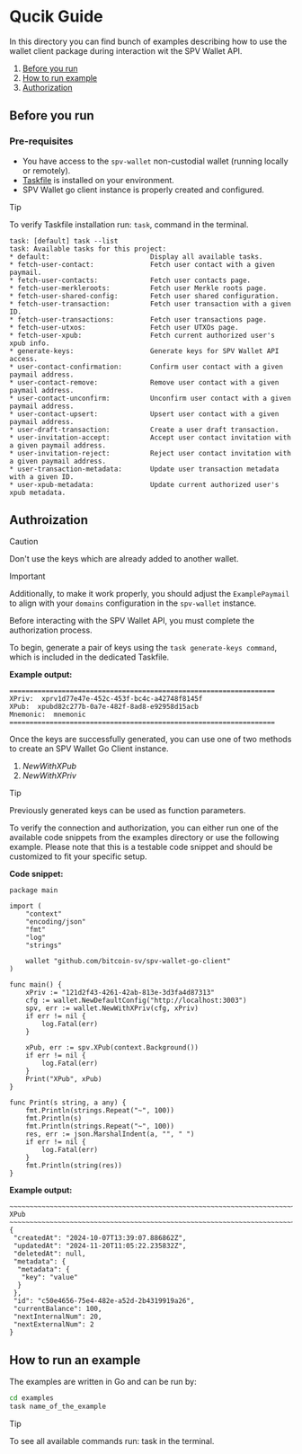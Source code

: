 # Qucik Guide 

In this directory you can find bunch of examples describing how to use 
the wallet client package during interaction wit the SPV Wallet API. 

1. [Before you run](#before-you-run)
1. [How to run example](#how-to-run-an-example)
1. [Authorization](#authorization)

## Before you run

### Pre-requisites

-   You have access to the `spv-wallet` non-custodial wallet (running locally or remotely).
-   [Taskfile](https://taskfile.dev/installation/) is installed on your environment.
-   SPV Wallet go client instance is properly created and configured.

> [!TIP]
> To verify Taskfile installation run: `task`, command in the terminal.

```
task: [default] task --list
task: Available tasks for this project:
* default:                         Display all available tasks.
* fetch-user-contact:              Fetch user contact with a given paymail.
* fetch-user-contacts:             Fetch user contacts page.
* fetch-user-merkleroots:          Fetch user Merkle roots page.
* fetch-user-shared-config:        Fetch user shared configuration.
* fetch-user-transaction:          Fetch user transaction with a given ID.
* fetch-user-transactions:         Fetch user transactions page.
* fetch-user-utxos:                Fetch user UTXOs page.
* fetch-user-xpub:                 Fetch current authorized user's xpub info.
* generate-keys:                   Generate keys for SPV Wallet API access.
* user-contact-confirmation:       Confirm user contact with a given paymail address.
* user-contact-remove:             Remove user contact with a given paymail address.
* user-contact-unconfirm:          Unconfirm user contact with a given paymail address.
* user-contact-upsert:             Upsert user contact with a given paymail address.
* user-draft-transaction:          Create a user draft transaction.
* user-invitation-accept:          Accept user contact invitation with a given paymail address.
* user-invitation-reject:          Reject user contact invitation with a given paymail address.
* user-transaction-metadata:       Update user transaction metadata with a given ID.
* user-xpub-metadata:              Update current authorized user's xpub metadata.
```

## Authroization 

> [!CAUTION]
> Don't use the keys which are already added to another wallet.


> [!IMPORTANT] 
> Additionally, to make it work properly, you should adjust the `ExamplePaymail` to align with your `domains` configuration in the `spv-wallet` instance.

Before interacting with the SPV Wallet API, you must complete the authorization process.

To begin, generate a pair of keys using the `task generate-keys command`, which is included in the dedicated Taskfile. 

**Example output:**
```
==================================================================
XPriv:  xprv1d77e47e-452c-453f-bc4c-a42748f8145f
XPub:  xpubd82c277b-0a7e-482f-8ad8-e92958d15acb
Mnemonic:  mnemonic
==================================================================
```

Once the keys are successfully generated, you can use one of two methods to create an SPV Wallet Go Client instance. 

1. _NewWithXPub_
1. _NewWithXPriv_

> [!TIP]
> Previously generated keys can be used as function parameters.

To verify the connection and authorization, you can either run one of the available code snippets from the examples directory or use the following example. Please note that this is a testable code snippet and should be customized to fit your specific setup.

**Code snippet:**

```
package main

import (
	"context"
	"encoding/json"
	"fmt"
	"log"
	"strings"

	wallet "github.com/bitcoin-sv/spv-wallet-go-client"
)

func main() {
	xPriv := "121d2f43-4261-42ab-813e-3d3fa4d87313"
	cfg := wallet.NewDefaultConfig("http://localhost:3003")
	spv, err := wallet.NewWithXPriv(cfg, xPriv)
	if err != nil {
		log.Fatal(err)
	}

	xPub, err := spv.XPub(context.Background())
	if err != nil {
		log.Fatal(err)
	}
	Print("XPub", xPub)
}

func Print(s string, a any) {
	fmt.Println(strings.Repeat("~", 100))
	fmt.Println(s)
	fmt.Println(strings.Repeat("~", 100))
	res, err := json.MarshalIndent(a, "", " ")
	if err != nil {
		log.Fatal(err)
	}
	fmt.Println(string(res))
}

```
**Example output:**

```
~~~~~~~~~~~~~~~~~~~~~~~~~~~~~~~~~~~~~~~~~~~~~~~~~~~~~~~~~~~~~~~~~~~~~~~~~~~~~~~~~~~~~~~~~~~~~~~~~~~~
XPub
~~~~~~~~~~~~~~~~~~~~~~~~~~~~~~~~~~~~~~~~~~~~~~~~~~~~~~~~~~~~~~~~~~~~~~~~~~~~~~~~~~~~~~~~~~~~~~~~~~~~
{
 "createdAt": "2024-10-07T13:39:07.886862Z",
 "updatedAt": "2024-11-20T11:05:22.235832Z",
 "deletedAt": null,
 "metadata": {
  "metadata": {
   "key": "value"
  }
 },
 "id": "c50e4656-75e4-482e-a52d-2b4319919a26",
 "currentBalance": 100,
 "nextInternalNum": 20,
 "nextExternalNum": 2
}
```

## How to run an example

The examples are written in Go and can be run by:

```bash
cd examples
task name_of_the_example
```

 > [!TIP]
> To see all available commands run: task in the terminal.
